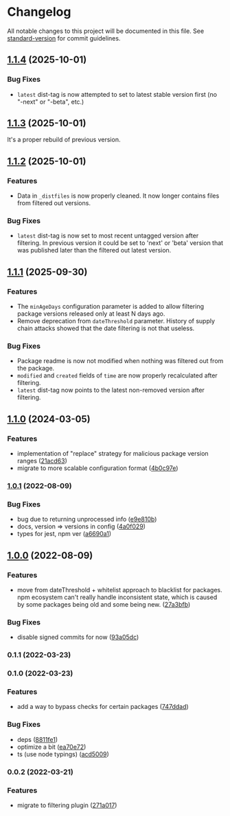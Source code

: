 # Changelog

All notable changes to this project will be documented in this file. See [standard-version](https://github.com/conventional-changelog/standard-version) for commit guidelines.

## [1.1.4](https://github.com/vsugrob/verdaccio-plugin-delay-filter/compare/v1.1.4...v1.1.3) (2025-10-01)

### Bug Fixes

- `latest` dist-tag is now attempted to set to latest stable version first (no "-next" or "-beta", etc.)

## [1.1.3](https://github.com/vsugrob/verdaccio-plugin-delay-filter/compare/v1.1.3...v1.1.2) (2025-10-01)

It's a proper rebuild of previous version.

## [1.1.2](https://github.com/vsugrob/verdaccio-plugin-delay-filter/compare/v1.1.2...v1.1.1) (2025-10-01)

### Features

- Data in `_distfiles` is now properly cleaned. It now longer contains files from filtered out versions.

### Bug Fixes

- `latest` dist-tag is now set to most recent untagged version after filtering. In previous version it could be set to 'next' or 'beta' version that was published later than the filtered out latest version.

## [1.1.1](https://github.com/vsugrob/verdaccio-plugin-delay-filter/compare/v1.1.1...v1.1.0) (2025-09-30)

### Features

- The `minAgeDays` configuration parameter is added to allow filtering package versions released only at least N days ago.
- Remove deprecation from `dateThreshold` parameter. History of supply chain attacks showed that the date filtering is not that useless.

### Bug Fixes

- Package readme is now not modified when nothing was filtered out from the package.
- `modified` and `created` fields of `time` are now properly recalculated after filtering.
- `latest` dist-tag now points to the latest non-removed version after filtering.

## [1.1.0](https://github.com/Ansile/verdaccio-plugin-secfilter/compare/v1.0.1...v1.1.0) (2024-03-05)

### Features

- implementation of "replace" strategy for malicious package version ranges ([21acd63](https://github.com/Ansile/verdaccio-plugin-secfilter/commit/21acd63e965370d6505086ebf9da948511d586da))
- migrate to more scalable configuration format ([4b0c97e](https://github.com/Ansile/verdaccio-plugin-secfilter/commit/4b0c97e6ef7e6532f5c695ea7db916220df41fca))

### [1.0.1](https://github.com/Ansile/verdaccio-plugin-secfilter/compare/v1.0.0...v1.0.1) (2022-08-09)

### Bug Fixes

- bug due to returning unprocessed info ([e9e810b](https://github.com/Ansile/verdaccio-plugin-secfilter/commit/e9e810bc7420ec3f683fbeca54f7043e1ebb8656))
- docs, version => versions in config ([4a0f029](https://github.com/Ansile/verdaccio-plugin-secfilter/commit/4a0f029594412e0979dd87974e409a84d66164b3))
- types for jest, npm ver ([a6690a1](https://github.com/Ansile/verdaccio-plugin-secfilter/commit/a6690a1e48fd6e5d6bf8c29cd4b21b478b5950b2))

## [1.0.0](https://github.com/Ansile/verdaccio-plugin-secfilter/compare/v0.1.4...v1.0.0) (2022-08-09)

### Features

- move from dateThreshold + whitelist approach to blacklist for packages. npm ecosystem can't really handle inconsistent state, which is caused by some packages being old and some being new. ([27a3bfb](https://github.com/Ansile/verdaccio-plugin-secfilter/commit/27a3bfbe75cf5e2d7d29b07e9bb07be7d1040a71))

### Bug Fixes

- disable signed commits for now ([93a05dc](https://github.com/Ansile/verdaccio-plugin-secfilter/commit/93a05dcda1a946f636376d7b068518ceaf3fd9e8))

### 0.1.1 (2022-03-23)

### 0.1.0 (2022-03-23)

### Features

- add a way to bypass checks for certain packages ([747ddad](https://github.com/Ansile/verdaccio-plugin-secfilter/commit/747ddad5dc3dc0c4ef944240b0d79ea32446bc1f))

### Bug Fixes

- deps ([8811fe1](https://github.com/Ansile/verdaccio-plugin-secfilter/commit/8811fe1533bbd83a8855ada58f1473861169aa62))
- optimize a bit ([ea70e72](https://github.com/Ansile/verdaccio-plugin-secfilter/commit/ea70e721ec9c4bdeee5adfe7855d42507873e70c))
- ts (use node typings) ([acd5009](https://github.com/Ansile/verdaccio-plugin-secfilter/commit/acd500923b33bd23472a239c9ba65bab51c874de))

### 0.0.2 (2022-03-21)

### Features

- migrate to filtering plugin ([271a017](https://github.com/Ansile/verdaccio-plugin-secfilter/commit/271a01776fe1cbd5084fe584305362add2bcb45f))
